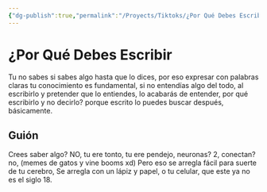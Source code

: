 ```yaml
---
{"dg-publish":true,"permalink":"/Proyects/Tiktoks/¿Por Qué Debes Escribir/","title":"¿Por Qué Debes Escribir","updated":"2023-11-20T19:39:01.239-05:00"}
---
```



# ¿Por Qué Debes Escribir

Tu no sabes si sabes algo hasta que lo dices, por eso expresar con palabras claras tu conocimiento es fundamental, si no entendías algo del todo, al escribirlo y pretender que lo entiendes, lo acabarás de entender, por qué escribirlo y no decirlo? porque escrito lo puedes buscar después, básicamente.

## Guión

Crees saber algo? NO, tu ere tonto, tu ere pendejo, neuronas? 2, conectan? no, (memes de gatos y vine booms xd) Pero eso se arregla fácil para suerte de tu cerebro, Se arregla con un lápiz y papel, o tu celular, que este ya no es el siglo 18.

